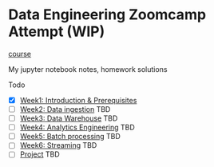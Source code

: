 # Data Engineering Zoomcamp Attempt (WIP)

[course](https://github.com/DataTalksClub/data-engineering-zoomcamp)

My jupyter notebook notes, homework solutions

Todo
- [x] [Week1: Introduction & Prerequisites](./w1)
- [ ] [Week2: Data ingestion]() TBD
- [ ] [Week3: Data Warehouse]() TBD
- [ ] [Week4: Analytics Engineering]() TBD
- [ ] [Week5: Batch processing]() TBD
- [ ] [Week6: Streaming]() TBD
- [ ] [Project]() TBD